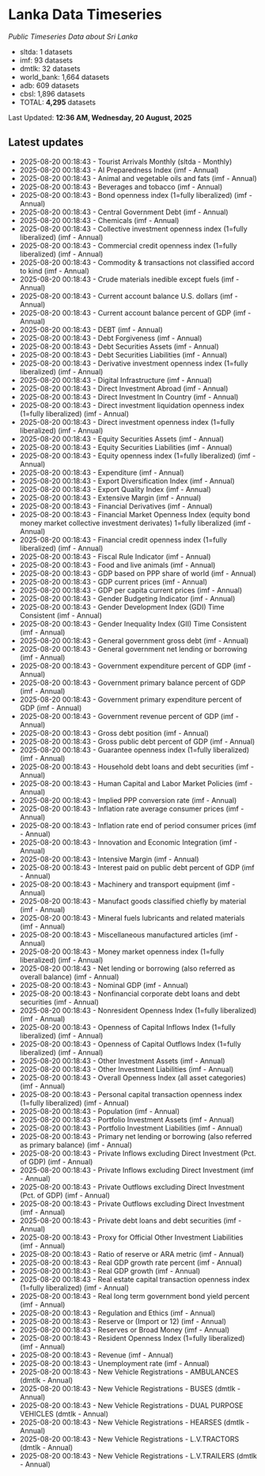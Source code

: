 # Lanka Data Timeseries
*Public Timeseries Data about Sri Lanka*

* sltda: 1 datasets
* imf: 93 datasets
* dmtlk: 32 datasets
* world_bank: 1,664 datasets
* adb: 609 datasets
* cbsl: 1,896 datasets
* TOTAL: **4,295** datasets

Last Updated: **12:36 AM, Wednesday, 20 August, 2025**

## Latest updates

* 2025-08-20 00:18:43 - Tourist Arrivals Monthly (sltda - Monthly)
* 2025-08-20 00:18:43 - AI Preparedness Index (imf - Annual)
* 2025-08-20 00:18:43 - Animal and vegetable oils and fats (imf - Annual)
* 2025-08-20 00:18:43 - Beverages and tobacco (imf - Annual)
* 2025-08-20 00:18:43 - Bond openness index (1=fully liberalized) (imf - Annual)
* 2025-08-20 00:18:43 - Central Government Debt (imf - Annual)
* 2025-08-20 00:18:43 - Chemicals (imf - Annual)
* 2025-08-20 00:18:43 - Collective investment openness index (1=fully liberalized) (imf - Annual)
* 2025-08-20 00:18:43 - Commercial credit openness index (1=fully liberalized) (imf - Annual)
* 2025-08-20 00:18:43 - Commodity & transactions not classified accord to kind (imf - Annual)
* 2025-08-20 00:18:43 - Crude materials inedible except fuels (imf - Annual)
* 2025-08-20 00:18:43 - Current account balance U.S. dollars (imf - Annual)
* 2025-08-20 00:18:43 - Current account balance percent of GDP (imf - Annual)
* 2025-08-20 00:18:43 - DEBT (imf - Annual)
* 2025-08-20 00:18:43 - Debt Forgiveness (imf - Annual)
* 2025-08-20 00:18:43 - Debt Securities Assets (imf - Annual)
* 2025-08-20 00:18:43 - Debt Securities Liabilities (imf - Annual)
* 2025-08-20 00:18:43 - Derivative investment openness index (1=fully liberalized) (imf - Annual)
* 2025-08-20 00:18:43 - Digital Infrastructure (imf - Annual)
* 2025-08-20 00:18:43 - Direct Investment Abroad (imf - Annual)
* 2025-08-20 00:18:43 - Direct Investment In Country (imf - Annual)
* 2025-08-20 00:18:43 - Direct investment liquidation openness index (1=fully liberalized) (imf - Annual)
* 2025-08-20 00:18:43 - Direct investment openness index (1=fully liberalized) (imf - Annual)
* 2025-08-20 00:18:43 - Equity Securities Assets (imf - Annual)
* 2025-08-20 00:18:43 - Equity Securities Liabilities (imf - Annual)
* 2025-08-20 00:18:43 - Equity openness index (1=fully liberalized) (imf - Annual)
* 2025-08-20 00:18:43 - Expenditure (imf - Annual)
* 2025-08-20 00:18:43 - Export Diversification Index (imf - Annual)
* 2025-08-20 00:18:43 - Export Quality Index (imf - Annual)
* 2025-08-20 00:18:43 - Extensive Margin (imf - Annual)
* 2025-08-20 00:18:43 - Financial Derivatives (imf - Annual)
* 2025-08-20 00:18:43 - Financial Market Openness Index (equity bond money market collective investment derivates) 1=fully liberalized (imf - Annual)
* 2025-08-20 00:18:43 - Financial credit openness index (1=fully liberalized) (imf - Annual)
* 2025-08-20 00:18:43 - Fiscal Rule Indicator (imf - Annual)
* 2025-08-20 00:18:43 - Food and live animals (imf - Annual)
* 2025-08-20 00:18:43 - GDP based on PPP share of world (imf - Annual)
* 2025-08-20 00:18:43 - GDP current prices (imf - Annual)
* 2025-08-20 00:18:43 - GDP per capita current prices (imf - Annual)
* 2025-08-20 00:18:43 - Gender Budgeting Indicator (imf - Annual)
* 2025-08-20 00:18:43 - Gender Development Index (GDI) Time Consistent (imf - Annual)
* 2025-08-20 00:18:43 - Gender Inequality Index (GII) Time Consistent (imf - Annual)
* 2025-08-20 00:18:43 - General government gross debt (imf - Annual)
* 2025-08-20 00:18:43 - General government net lending or borrowing (imf - Annual)
* 2025-08-20 00:18:43 - Government expenditure percent of GDP (imf - Annual)
* 2025-08-20 00:18:43 - Government primary balance percent of GDP (imf - Annual)
* 2025-08-20 00:18:43 - Government primary expenditure percent of GDP (imf - Annual)
* 2025-08-20 00:18:43 - Government revenue percent of GDP (imf - Annual)
* 2025-08-20 00:18:43 - Gross debt position (imf - Annual)
* 2025-08-20 00:18:43 - Gross public debt percent of GDP (imf - Annual)
* 2025-08-20 00:18:43 - Guarantee openness index (1=fully liberalized) (imf - Annual)
* 2025-08-20 00:18:43 - Household debt loans and debt securities (imf - Annual)
* 2025-08-20 00:18:43 - Human Capital and Labor Market Policies (imf - Annual)
* 2025-08-20 00:18:43 - Implied PPP conversion rate (imf - Annual)
* 2025-08-20 00:18:43 - Inflation rate average consumer prices (imf - Annual)
* 2025-08-20 00:18:43 - Inflation rate end of period consumer prices (imf - Annual)
* 2025-08-20 00:18:43 - Innovation and Economic Integration (imf - Annual)
* 2025-08-20 00:18:43 - Intensive Margin (imf - Annual)
* 2025-08-20 00:18:43 - Interest paid on public debt percent of GDP (imf - Annual)
* 2025-08-20 00:18:43 - Machinery and transport equipment (imf - Annual)
* 2025-08-20 00:18:43 - Manufact goods classified chiefly by material (imf - Annual)
* 2025-08-20 00:18:43 - Mineral fuels lubricants and related materials (imf - Annual)
* 2025-08-20 00:18:43 - Miscellaneous manufactured articles (imf - Annual)
* 2025-08-20 00:18:43 - Money market openness index (1=fully liberalized) (imf - Annual)
* 2025-08-20 00:18:43 - Net lending or borrowing (also referred as overall balance) (imf - Annual)
* 2025-08-20 00:18:43 - Nominal GDP (imf - Annual)
* 2025-08-20 00:18:43 - Nonfinancial corporate debt loans and debt securities (imf - Annual)
* 2025-08-20 00:18:43 - Nonresident Openness Index (1=fully liberalized) (imf - Annual)
* 2025-08-20 00:18:43 - Openness of Capital Inflows Index (1=fully liberalized) (imf - Annual)
* 2025-08-20 00:18:43 - Openness of Capital Outflows Index (1=fully liberalized) (imf - Annual)
* 2025-08-20 00:18:43 - Other Investment Assets (imf - Annual)
* 2025-08-20 00:18:43 - Other Investment Liabilities (imf - Annual)
* 2025-08-20 00:18:43 - Overall Openness Index (all asset categories) (imf - Annual)
* 2025-08-20 00:18:43 - Personal capital transaction openness index (1=fully liberalized) (imf - Annual)
* 2025-08-20 00:18:43 - Population (imf - Annual)
* 2025-08-20 00:18:43 - Portfolio Investment Assets (imf - Annual)
* 2025-08-20 00:18:43 - Portfolio Investment Liabilities (imf - Annual)
* 2025-08-20 00:18:43 - Primary net lending or borrowing (also referred as primary balance) (imf - Annual)
* 2025-08-20 00:18:43 - Private Inflows excluding Direct Investment (Pct. of GDP) (imf - Annual)
* 2025-08-20 00:18:43 - Private Inflows excluding Direct Investment (imf - Annual)
* 2025-08-20 00:18:43 - Private Outflows excluding Direct Investment (Pct. of GDP) (imf - Annual)
* 2025-08-20 00:18:43 - Private Outflows excluding Direct Investment (imf - Annual)
* 2025-08-20 00:18:43 - Private debt loans and debt securities (imf - Annual)
* 2025-08-20 00:18:43 - Proxy for Official Other Investment Liabilities (imf - Annual)
* 2025-08-20 00:18:43 - Ratio of reserve or ARA metric (imf - Annual)
* 2025-08-20 00:18:43 - Real GDP growth rate percent (imf - Annual)
* 2025-08-20 00:18:43 - Real GDP growth (imf - Annual)
* 2025-08-20 00:18:43 - Real estate capital transaction openness index (1=fully liberalized) (imf - Annual)
* 2025-08-20 00:18:43 - Real long term government bond yield percent (imf - Annual)
* 2025-08-20 00:18:43 - Regulation and Ethics (imf - Annual)
* 2025-08-20 00:18:43 - Reserve or (Import or 12) (imf - Annual)
* 2025-08-20 00:18:43 - Reserves or Broad Money (imf - Annual)
* 2025-08-20 00:18:43 - Resident Openness Index (1=fully liberalized) (imf - Annual)
* 2025-08-20 00:18:43 - Revenue (imf - Annual)
* 2025-08-20 00:18:43 - Unemployment rate (imf - Annual)
* 2025-08-20 00:18:43 - New Vehicle Registrations - AMBULANCES (dmtlk - Annual)
* 2025-08-20 00:18:43 - New Vehicle Registrations - BUSES (dmtlk - Annual)
* 2025-08-20 00:18:43 - New Vehicle Registrations - DUAL PURPOSE VEHICLES (dmtlk - Annual)
* 2025-08-20 00:18:43 - New Vehicle Registrations - HEARSES (dmtlk - Annual)
* 2025-08-20 00:18:43 - New Vehicle Registrations - L.V.TRACTORS (dmtlk - Annual)
* 2025-08-20 00:18:43 - New Vehicle Registrations - L.V.TRAILERS (dmtlk - Annual)